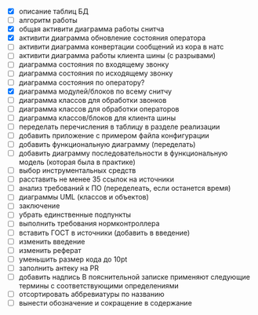 * [x] описание таблиц БД
* [ ] алгоритм работы 
* [x] общая активити диаграмма работы снитча
* [x] активити диаграмма обновление состояния оператора
* [ ] активити диаграмма конвертации сообщений из кора в натс
* [ ] активити диаграмма работы клиента шины (с разрывами)
* [ ] диаграмма состояния по входящему звонку
* [ ] диаграмма состояния по исходящему звонку
* [ ] диаграмма состояния по оператору?
* [x] диаграмма модулей/блоков по всему снитчу
* [ ] диаграмма классов для обработки звонков
* [ ] диаграмма классов для обработки операторов
* [ ] диаграмма классов/блоков для клиента шины
* [ ] переделать перечисления в таблицу в разделе реализации
* [ ] добавить приложение с примером файла конфигурации
* [ ] добавить функциональную диаграмму (переделать)
* [ ] добавить диаграмму последовательности в функциональную модель (которая была в практике)
* [ ] выбор инструментальных средств
* [ ] расставить не менее 35 ссылок на источники
* [ ] анализ требований к ПО (переделеать, если останется время)
* [ ] диаграммы UML (классов и объектов)
* [ ] заключение
* [ ] убрать единственные подпункты
* [ ] выполнить требования нормконтроллера
* [ ] вставить ГОСТ в источники (добавить в введение)
* [ ] изменить введение
* [ ] изменить реферат
* [ ] уменьшить размер кода до 10pt
* [ ] заполнить антеку на PR
* [ ] добавить надпись В пояснительной записке применяют следующие термины с соответствующими определениями
* [ ] отсортировать аббревиатуры по названию
* [ ] вынести обозначение и сокращение в содержание
